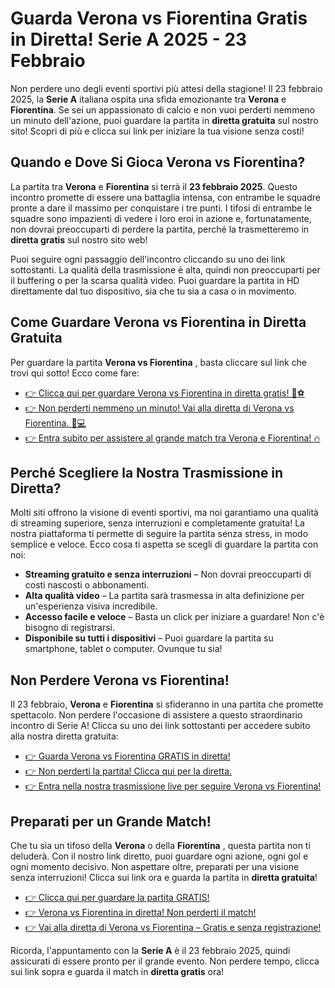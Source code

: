 # Guarda Verona vs Fiorentina Gratis in Diretta! Serie A 2025 - 23 Febbraio

Non perdere uno degli eventi sportivi più attesi della stagione! Il 23 febbraio 2025, la **Serie A** italiana ospita una sfida emozionante tra **Verona** e **Fiorentina**. Se sei un appassionato di calcio e non vuoi perderti nemmeno un minuto dell'azione, puoi guardare la partita in **diretta gratuita** sul nostro sito! Scopri di più e clicca sui link per iniziare la tua visione senza costi!

## Quando e Dove Si Gioca Verona vs Fiorentina?

La partita tra **Verona** e **Fiorentina** si terrà il **23 febbraio 2025**. Questo incontro promette di essere una battaglia intensa, con entrambe le squadre pronte a dare il massimo per conquistare i tre punti. I tifosi di entrambe le squadre sono impazienti di vedere i loro eroi in azione e, fortunatamente, non dovrai preoccuparti di perdere la partita, perché la trasmetteremo in **diretta gratis** sul nostro sito web!

Puoi seguire ogni passaggio dell'incontro cliccando su uno dei link sottostanti. La qualità della trasmissione è alta, quindi non preoccuparti per il buffering o per la scarsa qualità video. Puoi guardare la partita in HD direttamente dal tuo dispositivo, sia che tu sia a casa o in movimento.

## Come Guardare Verona vs Fiorentina in Diretta Gratuita

Per guardare la partita **Verona vs Fiorentina** , basta cliccare sul link che trovi qui sotto! Ecco come fare:

- [👉 Clicca qui per guardare Verona vs Fiorentina in diretta gratis! 🎥⚽](https://tinyurl.com/livestreamfreeo?st=Verona+vs+Fiorentina&si=gh)
- [👉 Non perderti nemmeno un minuto! Vai alla diretta di Verona vs Fiorentina. 📲💻](https://tinyurl.com/livestreamfreeo?st=Verona+vs+Fiorentina&si=gh)
- [👉 Entra subito per assistere al grande match tra Verona e Fiorentina! 🔥](https://tinyurl.com/livestreamfreeo?st=Verona+vs+Fiorentina&si=gh)

## Perché Scegliere la Nostra Trasmissione in Diretta?

Molti siti offrono la visione di eventi sportivi, ma noi garantiamo una qualità di streaming superiore, senza interruzioni e completamente gratuita! La nostra piattaforma ti permette di seguire la partita senza stress, in modo semplice e veloce. Ecco cosa ti aspetta se scegli di guardare la partita con noi:

- **Streaming gratuito e senza interruzioni** – Non dovrai preoccuparti di costi nascosti o abbonamenti.
- **Alta qualità video** – La partita sarà trasmessa in alta definizione per un'esperienza visiva incredibile.
- **Accesso facile e veloce** – Basta un click per iniziare a guardare! Non c'è bisogno di registrarsi.
- **Disponibile su tutti i dispositivi** – Puoi guardare la partita su smartphone, tablet o computer. Ovunque tu sia!

## Non Perdere Verona vs Fiorentina!

Il 23 febbraio, **Verona** e **Fiorentina** si sfideranno in una partita che promette spettacolo. Non perdere l'occasione di assistere a questo straordinario incontro di Serie A! Clicca su uno dei link sottostanti per accedere subito alla nostra diretta gratuita:

- [👉 Guarda Verona vs Fiorentina GRATIS in diretta!](https://tinyurl.com/livestreamfreeo?st=Verona+vs+Fiorentina&si=gh)
- [👉 Non perderti la partita! Clicca qui per la diretta.](https://tinyurl.com/livestreamfreeo?st=Verona+vs+Fiorentina&si=gh)
- [👉 Entra nella nostra trasmissione live per seguire Verona vs Fiorentina!](https://tinyurl.com/livestreamfreeo?st=Verona+vs+Fiorentina&si=gh)

## Preparati per un Grande Match!

Che tu sia un tifoso della **Verona** o della **Fiorentina** , questa partita non ti deluderà. Con il nostro link diretto, puoi guardare ogni azione, ogni gol e ogni momento decisivo. Non aspettare oltre, preparati per una visione senza interruzioni! Clicca sui link ora e guarda la partita in **diretta gratuita**!

- [👉 Clicca qui per guardare la partita GRATIS!](https://tinyurl.com/livestreamfreeo?st=Verona+vs+Fiorentina&si=gh)
- [👉 Verona vs Fiorentina in diretta! Non perderti il match!](https://tinyurl.com/livestreamfreeo?st=Verona+vs+Fiorentina&si=gh)
- [👉 Vai alla diretta di Verona vs Fiorentina – Gratis e senza registrazione!](https://tinyurl.com/livestreamfreeo?st=Verona+vs+Fiorentina&si=gh)

Ricorda, l'appuntamento con la **Serie A** è il 23 febbraio 2025, quindi assicurati di essere pronto per il grande evento. Non perdere tempo, clicca sui link sopra e guarda il match in **diretta gratis** ora!
